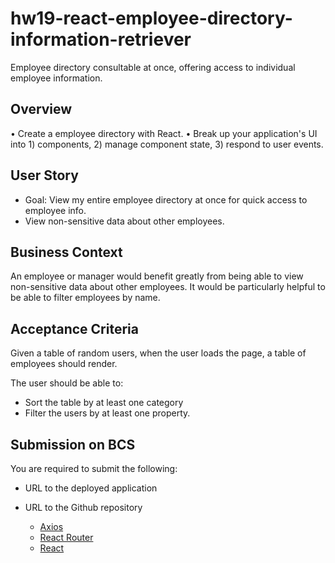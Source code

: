 # hw19-react-employee-directory-information-retriever
Employee directory consultable at once, offering access to individual employee information.

## Overview
• Create a employee directory with React.
• Break up your application's UI into 1) components, 2) manage component state, 3) respond to user events.

## User Story
* Goal: View my entire employee directory at once for quick access to employee info.
* View non-sensitive data about other employees.


## Business Context
An employee or manager would benefit greatly from being able to view non-sensitive data about other employees.
It would be particularly helpful to be able to filter employees by name.

## Acceptance Criteria
Given a table of random users, when the user loads the page, a table of employees should render. 

The user should be able to:
  * Sort the table by at least one category
  * Filter the users by at least one property.


## Submission on BCS
You are required to submit the following:
* URL to the deployed application
* URL to the Github repository


  * [Axios](https://github.com/mzabriskie/axios)
  * [React Router](https://reacttraining.com/react-router/web/guides/philosophy)
  * [React](https://facebook.github.io/react/docs/hello-world.html)